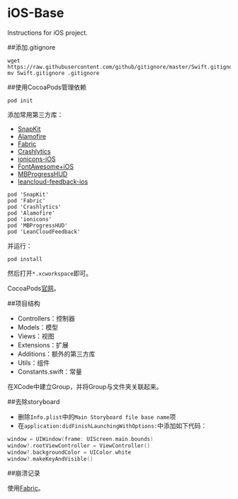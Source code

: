 iOS-Base
========

Instructions for iOS project.

##添加.gitignore

```
wget https://raw.githubusercontent.com/github/gitignore/master/Swift.gitignore
mv Swift.gitignore .gitignore
```

##使用CocoaPods管理依赖

```
pod init
```

添加常用第三方库：

* [SnapKit](https://github.com/SnapKit/SnapKit)
* [Alamofire](https://github.com/Alamofire/Alamofire)
* [Fabric](https://fabric.io)
* [Crashlytics](https://get.fabric.io/crashlytics)
* [ionicons-iOS](https://github.com/sweetmandm/ionicons-iOS)
* [FontAwesome+iOS](https://github.com/alexdrone/ios-fontawesome)
* [MBProgressHUD](https://github.com/jdg/MBProgressHUD)
* [leancloud-feedback-ios](https://github.com/leancloud/leancloud-feedback-ios)

```
pod 'SnapKit'
pod 'Fabric'
pod 'Crashlytics'
pod 'Alamofire'
pod 'ionicons'
pod 'MBProgressHUD'
pod 'LeanCloudFeedback'
```

并运行：

```
pod install
```

然后打开`*.xcworkspace`即可。

CocoaPods[官网](https://cocoapods.org)。

##项目结构

* Controllers：控制器
* Models：模型
* Views：视图
* Extensions：扩展
* Additions：额外的第三方库
* Utils：组件
* Constants.swift：常量

在XCode中建立Group，并将Group与文件夹关联起来。

##去除storyboard

* 删除`Info.plist`中的`Main Storyboard file base name`项
* 在`application:didFinishLaunchingWithOptions:`中添加如下代码：

```swift
window = UIWindow(frame: UIScreen.main.bounds)
window?.rootViewController = ViewController()
window?.backgroundColor = UIColor.white
window?.makeKeyAndVisible()
```

##崩溃记录

使用[Fabric](https://fabric.io)。
